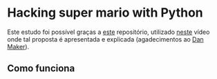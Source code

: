 # Hacking super mario with Python

Este estudo foi possível graças a [este](https://github.com/danilo94/SuperMarioHack) repositório, utilizado [neste](https://www.youtube.com/watch?v=T2NMErG2cJY) vídeo onde tal proposta é apresentada e explicada (agadecimentos ao [Dan Maker](https://github.com/danilo94)).

## Como funciona
